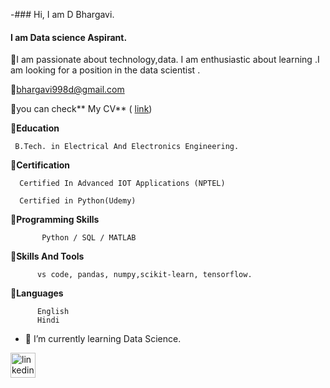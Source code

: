 -###  Hi, I am D Bhargavi.

#### I am Data science Aspirant.


👩I am passionate about technology,data. I am enthusiastic about learning .I am looking for a position in the data scientist .

📧bhargavi998d@gmail.com

📝you can check** My  CV** ( [link](https://www.dropbox.com/scl/fi/z05etw874ejgohmgp65xz/Bhargavi-CV-2.pdf?rlkey=5g79ag8n1r751go3vwt4uas8g&dl=0))

🔗**Education**

     B.Tech. in Electrical And Electronics Engineering.

🔗**Certification**

      Certified In Advanced IOT Applications (NPTEL) 
      
      Certified in Python(Udemy)

          
🔗**Programming Skills**

           Python / SQL / MATLAB

🔗**Skills And Tools**

          vs code, pandas, numpy,scikit-learn, tensorflow.

🔗**Languages**

          English
          Hindi





- 🔭 I’m currently learning Data Science. 


[<img src='https://cdn.jsdelivr.net/npm/simple-icons@3.0.1/icons/linkedin.svg' alt='linkedin' height='40'>](https://www.linkedin.com/in/https://www.linkedin.com/in/d-bhargavi-a854b117a//)  


<!---
DReddyBhargavi/DReddyBhargavi is a ✨ special ✨ repository because its `README.md` (this file) appears on your GitHub profile.
You can click the Preview link to take a look at your changes.
--->

